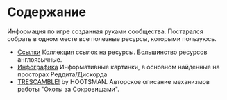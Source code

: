 # Содержание

Информация по игре созданная руками сообщества. Постарался собрать в одном месте все полезные ресурсы, которыми пользуюсь.

- [Ссылки](links.md) Коллекция ссылок на ресурсы. Большинство ресурсов англоязычные.  
- [Инфографика](infographics.md) Информативные картинки, в основном найденные на просторах Реддита/Дискорда
- [TRESCAMBLE!](trescamble.md) by HOOTSMAN. Авторское описание механизмов работы "Охоты за Сокровищами".
